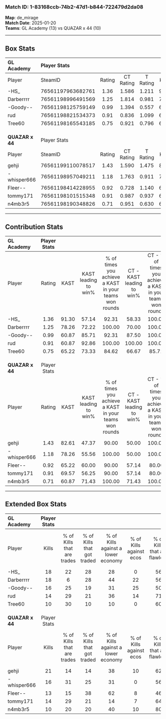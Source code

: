 ### Match ID: 1-83168ccb-74b2-47d1-b844-722479d2da08  
**Map**: de_mirage  
**Match Date**: 2025-01-20  
**Teams**: GL Academy (13) vs QUAZAR x 44 (10)  

---  

## Box Stats  

| **GL Academy**  | Player Stats      |        |           |          |       |      |       |         |        |      |     |
| :- | :- | :-: | :-: | :-: | :-: | :-: | :-: | :-: | :-: | :-: | :-: |
| Player          | SteamID           | Rating | CT Rating | T Rating | KAST  | ADR  | Kills | Assists | Deaths | K/D  | HS% |
| -HS_            | 76561197963682761 |  1.36  |   1.586   |  1.211   | 91.30 | 73.8 |  18   |    4    |   13   | 1.38 | 50  |
| Darberrrr       | 76561198996491569 |  1.25  |   1.814   |  0.981   | 78.26 | 91.6 |  18   |    5    |   16   | 1.13 | 33  |
| -Goody--        | 76561198125759149 |  0.99  |   1.394   |  0.557   | 60.87 | 64.6 |  16   |    1    |   14   | 1.14 | 43  |
| rud             | 76561198821534373 |  0.91  |   0.836   |  1.099   | 60.87 | 58.1 |  14   |    4    |   14   | 1.00 | 21  |
| Tree60          | 76561198165543185 |  0.75  |   0.921   |  0.796   | 65.22 | 65.1 |  10   |    4    |   17   | 0.59 | 70  |
|                 |                   |        |           |          |       |      |       |         |        |      |     |
|                 |                   |        |           |          |       |      |       |         |        |      |     |
|                 |                   |        |           |          |       |      |       |         |        |      |     |
| **QUAZAR x 44** | Player Stats      |        |           |          |       |      |       |         |        |      |     |
| Player          | SteamID           | Rating | CT Rating | T Rating | KAST  | ADR  | Kills | Assists | Deaths | K/D  | HS% |
| gehji           | 76561199110078517 |  1.43  |   1.590   |  1.475   | 82.61 | 78.9 |  21   |    5    |   13   | 1.62 | 33  |
| -whisper666     | 76561198957049211 |  1.18  |   1.763   |  0.911   | 78.26 | 86.1 |  16   |    4    |   15   | 1.07 | 62  |
| Fleer--         | 76561198414228955 |  0.92  |   0.728   |  1.140   | 65.22 | 77.1 |  13   |    4    |   16   | 0.81 | 76  |
| tommy171        | 76561198101515348 |  0.91  |   0.987   |  0.937   | 69.57 | 61.2 |  14   |    4    |   17   | 0.82 | 42  |
| n4mb3r5         | 76561198190348826 |  0.71  |   0.951   |  0.630   | 60.87 | 54.9 |  10   |    1    |   15   | 0.67 | 40  |
---  

## Contribution Stats  

| **GL Academy**  | Player Stats |       |                      |                                                        |                           |                                                             |                          |                                                            |
| :- | :-: | :-: | :-: | :-: | :-: | :-: | :-: | :-: |
| Player          |    Rating    | KAST  | KAST leading to win% | % of times you achieve a KAST in your teams won rounds | CT - KAST leading to win% | CT - % of times you achieve a KAST in your teams won rounds | T - KAST leading to win% | T - % of times you achieve a KAST in your teams won rounds |
| -HS_            |     1.36     | 91.30 |        57.14         |                         92.31                          |           58.33           |                           100.00                            |          55.56           |                           83.33                            |
| Darberrrr       |     1.25     | 78.26 |        72.22         |                         100.00                         |           70.00           |                           100.00                            |          75.00           |                           100.00                           |
| -Goody--        |     0.99     | 60.87 |        85.71         |                         92.31                          |           87.50           |                           100.00                            |          83.33           |                           83.33                            |
| rud             |     0.91     | 60.87 |        92.86         |                         100.00                         |          100.00           |                           100.00                            |          85.71           |                           100.00                           |
| Tree60          |     0.75     | 65.22 |        73.33         |                         84.62                          |           66.67           |                            85.71                            |          83.33           |                           83.33                            |
|                 |              |       |                      |                                                        |                           |                                                             |                          |                                                            |
|                 |              |       |                      |                                                        |                           |                                                             |                          |                                                            |
|                 |              |       |                      |                                                        |                           |                                                             |                          |                                                            |
| **QUAZAR x 44** | Player Stats |       |                      |                                                        |                           |                                                             |                          |                                                            |
| Player          |    Rating    | KAST  | KAST leading to win% | % of times you achieve a KAST in your teams won rounds | CT - KAST leading to win% | CT - % of times you achieve a KAST in your teams won rounds | T - KAST leading to win% | T - % of times you achieve a KAST in your teams won rounds |
| gehji           |     1.43     | 82.61 |        47.37         |                         90.00                          |           50.00           |                           100.00                            |          44.44           |                           80.00                            |
| -whisper666     |     1.18     | 78.26 |        55.56         |                         100.00                         |           50.00           |                           100.00                            |          62.50           |                           100.00                           |
| Fleer--         |     0.92     | 65.22 |        60.00         |                         90.00                          |           57.14           |                            80.00                            |          62.50           |                           100.00                           |
| tommy171        |     0.91     | 69.57 |        56.25         |                         90.00                          |           57.14           |                            80.00                            |          55.56           |                           100.00                           |
| n4mb3r5         |     0.71     | 60.87 |        71.43         |                         100.00                         |           71.43           |                           100.00                            |          71.43           |                           100.00                           |
---  

## Extended Box Stats  

| **GL Academy**  | Player Stats |                            |                            |                                    |                         |                              |                                 |        |                             |                                     |                          |                               |                            |
| :- | :-: | :-: | :-: | :-: | :-: | :-: | :-: | :-: | :-: | :-: | :-: | :-: | :-: |
| Player          |    Kills     | % of Kills that are trades | % of Kills that got traded | % of Kills against a lower economy | % of Kills against ecos | % of Kills that are flawless | % of Kills that are close duels | Deaths | % of Deaths that get traded | % of Deaths against a lower economy | % of Deaths against ecos | % of Deaths that are flawless | % of Deaths that are close |
| -HS_            |      18      |             22             |             28             |                 28                 |            0            |              56              |                6                |   13   |             23              |                  8                  |            0             |              69               |             8              |
| Darberrrr       |      18      |             6              |             28             |                 44                 |           22            |              56              |                6                |   16   |             44              |                 13                  |            6             |              50               |             19             |
| -Goody--        |      16      |             25             |             19             |                 31                 |           25            |              50              |               13                |   14   |              0              |                  7                  |            0             |              71               |             0              |
| rud             |      14      |             29             |             21             |                 36                 |           14            |              71              |                0                |   14   |             14              |                  7                  |            0             |              79               |             0              |
| Tree60          |      10      |             30             |             10             |                 10                 |            0            |              60              |               10                |   17   |             29              |                 24                  |            6             |              47               |             35             |
|                 |              |                            |                            |                                    |                         |                              |                                 |        |                             |                                     |                          |                               |                            |
|                 |              |                            |                            |                                    |                         |                              |                                 |        |                             |                                     |                          |                               |                            |
|                 |              |                            |                            |                                    |                         |                              |                                 |        |                             |                                     |                          |                               |                            |
| **QUAZAR x 44** | Player Stats |                            |                            |                                    |                         |                              |                                 |        |                             |                                     |                          |                               |                            |
| Player          |    Kills     | % of Kills that are trades | % of Kills that got traded | % of Kills against a lower economy | % of Kills against ecos | % of Kills that are flawless | % of Kills that are close duels | Deaths | % of Deaths that get traded | % of Deaths against a lower economy | % of Deaths against ecos | % of Deaths that are flawless | % of Deaths that are close |
| gehji           |      21      |             14             |             14             |                 38                 |           10            |              62              |               10                |   13   |             38              |                 15                  |            0             |              92               |             0              |
| -whisper666     |      16      |             31             |             25             |                 31                 |            0            |              56              |               13                |   15   |             40              |                 13                  |            7             |              60               |             13             |
| Fleer--         |      13      |             15             |             38             |                 62                 |            8            |              46              |               23                |   16   |              6              |                 13                  |            0             |              44               |             19             |
| tommy171        |      14      |             29             |             21             |                 14                 |            7            |              64              |               21                |   17   |             12              |                 18                  |            6             |              65               |             0              |
| n4mb3r5         |      10      |             20             |             20             |                 40                 |           10            |              80              |                0                |   15   |             20              |                 13                  |            0             |              40               |             0              |
